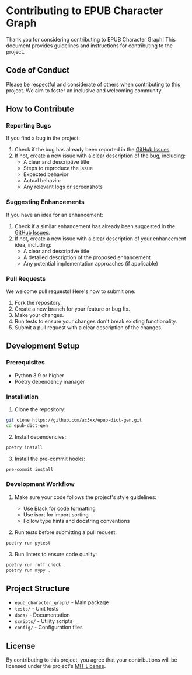 # Contributing to EPUB Character Graph

Thank you for considering contributing to EPUB Character Graph! This document provides guidelines and instructions for contributing to the project.

## Code of Conduct

Please be respectful and considerate of others when contributing to this project. We aim to foster an inclusive and welcoming community.

## How to Contribute

### Reporting Bugs

If you find a bug in the project:

1. Check if the bug has already been reported in the [GitHub Issues](https://github.com/ac3xx/epub-dict-gen/issues).
2. If not, create a new issue with a clear description of the bug, including:
   - A clear and descriptive title
   - Steps to reproduce the issue
   - Expected behavior
   - Actual behavior
   - Any relevant logs or screenshots

### Suggesting Enhancements

If you have an idea for an enhancement:

1. Check if a similar enhancement has already been suggested in the [GitHub Issues](https://github.com/ac3xx/epub-dict-gen/issues).
2. If not, create a new issue with a clear description of your enhancement idea, including:
   - A clear and descriptive title
   - A detailed description of the proposed enhancement
   - Any potential implementation approaches (if applicable)

### Pull Requests

We welcome pull requests! Here's how to submit one:

1. Fork the repository.
2. Create a new branch for your feature or bug fix.
3. Make your changes.
4. Run tests to ensure your changes don't break existing functionality.
5. Submit a pull request with a clear description of the changes.

## Development Setup

### Prerequisites

- Python 3.9 or higher
- Poetry dependency manager

### Installation

1. Clone the repository:
```bash
git clone https://github.com/ac3xx/epub-dict-gen.git
cd epub-dict-gen
```

2. Install dependencies:
```bash
poetry install
```

3. Install the pre-commit hooks:
```bash
pre-commit install
```

### Development Workflow

1. Make sure your code follows the project's style guidelines:
   - Use Black for code formatting
   - Use isort for import sorting
   - Follow type hints and docstring conventions

2. Run tests before submitting a pull request:
```bash
poetry run pytest
```

3. Run linters to ensure code quality:
```bash
poetry run ruff check .
poetry run mypy .
```

## Project Structure

- `epub_character_graph/` - Main package
- `tests/` - Unit tests
- `docs/` - Documentation
- `scripts/` - Utility scripts
- `config/` - Configuration files

## License

By contributing to this project, you agree that your contributions will be licensed under the project's [MIT License](LICENSE).
